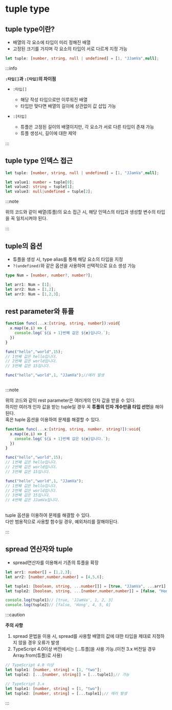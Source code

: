 # tuple type

## tuple type이란?
- 배열의 각 요소에 타입이 미리 정해진 배열 
- 고정된 크기를 가지며 각 요소의 타입이 서로 다르게 지정 가능

```ts
let tuple: [number, string, null | undefined] = [1, "JJamVa",null];
```

:::info

**`:타입[]`과 `:[타입]`의 차이점**

- `:타입[]`
  - 해당 작성 타입으로만 이루워진 배열
  - 타입만 맞다면 배열의 길이에 상관없이 값 삽입 가능

- `:[타입]`
  - 튜플은 고정된 길이의 배열이지만, 각 요소가 서로 다른 타입이 존재 가능
  - 튜플 생성시, 길이에 대한 제약

:::

## tuple type 인덱스 접근

```ts
let tuple: [number, string, null | undefined] = [1, "JJamVa",null];

let value1: number = tuple[0];
let value2: string = tuple[1];
let value3: null|undefined = tuple[2];
```

:::note

위의 코드와 같이 배열(튜플)의 요소 접근 시, 해당 인덱스의 타입과 생성할 변수의 타입을 꼭 일치시켜야 된다.<br/>

:::

## tuple의 옵션
- 튜플을 생성 시, type alias를 통해 해당 요소의 타입을 지정
- `?(undefined)`와 같은 옵션을 사용하여 선택적으로 요소 생성 가능

```ts
type Num = [number, number?, number?];

let arr1: Num = [1];
let arr2: Num = [1,2];
let arr3: Num = [1,2,3];

```

## rest parameter와 튜플
  
```ts
function func(...x:[string, string, number]):void{
  x.map((e,i) => {
    console.log(`${i + 1}번째 값은 ${e}입니다.`);
  })
}

func("hello","world",15);
// 1번째 값은 hello입니다.
// 2번째 값은 world입니다.
// 3번째 값은 15입니다.

func("hello","world",1, "JJamVa");//에러 발생
  
```


:::note

위의 코드와 같이 rest parameter은 여러개의 인자 값을 받을 수 있다.<br/>
하지만 여러개 인자 값을 받는 tuple일 경우 꼭 **튜플의 인자 개수만큼 타입 선언**을 해야된다.<br/>
혹은 tuple 옵션을 이용하여 문제를 해결할 수 있다.<br/>

```ts
function func(...x:[string, string, number, string?]):void{
  x.map((e,i) => {
    console.log(`${i + 1}번째 값은 ${e}입니다.`);
  })
}

func("hello","world",15);
// 1번째 값은 hello입니다.
// 2번째 값은 world입니다.
// 3번째 값은 15입니다.

func("hello","world",1, "JJamVa");
// 1번째 값은 hello입니다.
// 2번째 값은 world입니다.
// 3번째 값은 15입니다.
// 4번째 값은 JJamVa입니다.
  
```

tuple 옵션을 이용하여 문제를 해결할 수 있다.<br/>
다만 범용적으로 사용할 함수일 경우, 예외처리를 잘해야된다.<br/>

:::

## spread 연산자와 tuple
- spread연산자를 이용해서 기존의 튜플을 확장

```ts
let arr1: number[] = [1,2,3];
let arr2: [number,number,number] = [4,5,6];

let tuple1: [boolean, string, ...number[]] = [true, "JJamVa", ...arr1]
let tuple2: [boolean, string, ...[number,number,number]] = [false, "Hong", ...arr2]

console.log(tuple1)// [true, 'JJamVa', 1, 2, 3]
console.log(tuple2)// [false, 'Hong', 4, 5, 6]
```

:::caution

**주의 사항**

1. spread 문법을 이용 시, spread를 사용할 배열의 값에 대한 타입을 제대로 지정하지 않을 경우 오류가 발생
2. TypeScript 4.0이상 버전에서는 [...튜플]을 사용 가능.(이전 3.x 버전일 경우 Array.from(튜플)로 사용)
   
```ts
// TypeScript 4.0 이상
let tuple1: [number, string] = [1, "two"];
let tuple2: [...[number, string]] = [...tuple1];// 가능

// TypeScript 3.x 
let tuple1: [number, string] = [1, "two"];
let tuple2: [number, string] = [...tuple1];// 에러 발생
```

:::